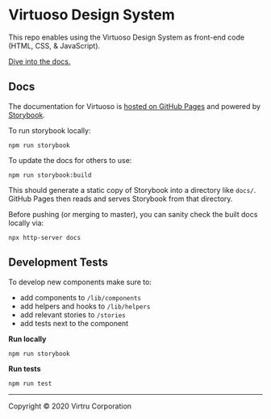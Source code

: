 # Virtuoso Design System

This repo enables using the Virtuoso Design System as front-end code (HTML, CSS, & JavaScript).

[Dive into the docs.](https://avkvirtru.github.io/virtuoso-design-system/)

## Docs

The documentation for Virtuoso is [hosted on GitHub Pages](https://avkvirtru.github.io/virtuoso-design-system/) and powered by [Storybook](https://storybook.js.org). 

To run storybook locally:

```shell
npm run storybook
```

To update the docs for others to use: 

```shell
npm run storybook:build
```

This should generate a static copy of Storybook into a directory like `docs/`. 
GitHub Pages then reads and serves Storybook from that directory. 

Before pushing (or merging to master), you can sanity check the built docs locally via: 

```shell
npx http-server docs
```

## Development Tests

To develop new components make sure to:

- add components to `/lib/components`
- add helpers and hooks to `/lib/helpers`
- add relevant stories to `/stories`
- add tests next to the component

**Run locally**

```shell
npm run storybook
```

**Run tests**

```shell
npm run test
```

---

Copyright © 2020 Virtru Corporation
